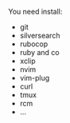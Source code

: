 You need install:

* git
* silversearch
* rubocop
* ruby and co
* xclip
* nvim
* vim-plug
* curl
* tmux
* rcm
* ...
